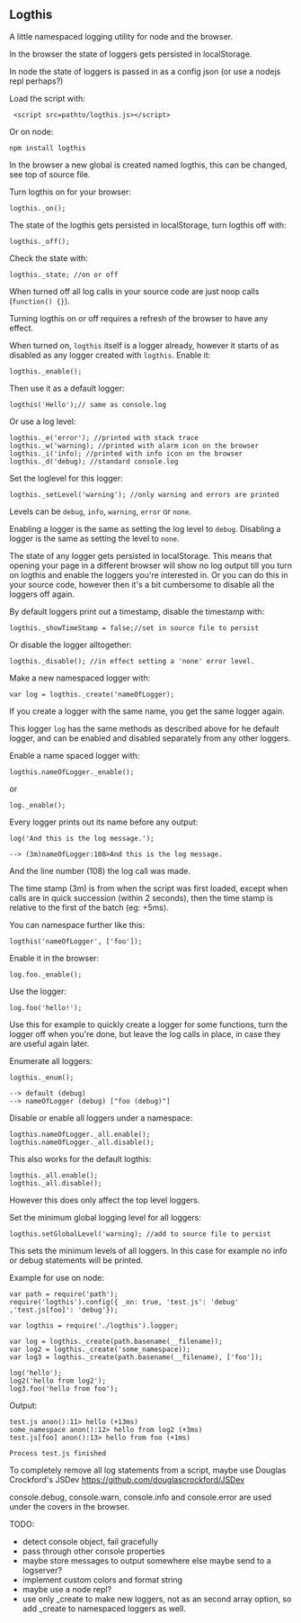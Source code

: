 Logthis
------------

A little namespaced logging utility for node and the browser.

In the browser the state of loggers gets persisted in localStorage.

In node the state of loggers is passed in as a config json (or use a nodejs repl
perhaps?)

Load the script with:

     <script src=pathto/logthis.js></script>
	 
Or on node:

	npm install logthis
	
In the browser a new global is created named logthis, this can be changed, see top of source
file.

Turn logthis on for your browser:

	logthis._on();
	
The state of the logthis gets persisted in localStorage, turn logthis off with:

	logthis._off();
	
Check the state with:

	logthis._state; //on or off
	
When turned off all log calls in your source code are just noop calls (`function() {}`).

Turning logthis on or off requires a refresh of the browser to have any effect.

When turned on, `logthis` itself is a logger already, however it starts of as
disabled as any logger created with `logthis`. Enable it:

	logthis._enable();
	
Then use it as a default logger:

	logthis('Hello');// same as console.log
	
Or use a log level:

	logthis._e('error'); //printed with stack trace
	logthis._w('warning); //printed with alarm icon on the browser
	logthis._i('info); //printed with info icon on the browser
	logthis._d('debug); //standard console.log
	
Set the loglevel for this logger:

	logthis._setLevel('warning'); //only warning and errors are printed
	
Levels can be `debug`, `info`, `warning`, `error` or `none`.
	
Enabling a logger is the same as setting the log level to `debug`. Disabling a
logger is the same as setting the level to `none`. 

The state of any logger gets persisted in localStorage. This means that opening
your page in a different browser will show no log output till you turn on
logthis and enable the loggers you're interested in. Or you can do this in your
source code, however then it's a bit cumbersome to disable all the loggers off
again.

By default loggers print out a timestamp, disable the timestamp with:

	logthis._showTimeStamp = false;//set in source file to persist
	
Or disable the logger alltogether:

	logthis._disable(); //in effect setting a 'none' error level.
	
Make a new namespaced logger with:

    var log = logthis._create('nameOfLogger); 
	
If you create a logger with the same name, you get the same logger again.

This logger `log` has the same methods as described above for he default logger,
and can be enabled and disabled separately from any other loggers.

Enable a name spaced logger with:

	logthis.nameOfLogger._enable();
	
or 
	
	log._enable();
	
Every logger prints out its name before any output:

	log('And this is the log message.');

	--> (3m)nameOfLogger:108>And this is the log message.
	
And the line number (108) the log call was made.	

The time stamp (3m) is from when the script was first loaded, except when calls are
in quick succession (within 2 seconds), then the time stamp is relative to the first of the batch
(eg: +5ms).

You can namespace further like this:

	logthis('nameOfLogger', ['foo']);
	
Enable it in the browser:
	
	log.foo._enable();
	
Use the logger:

	log.foo('hello!');
	
Use this for example to quickly create a logger for some functions, turn the
logger off when you're done, but leave the log calls in place, in case they are
useful again later.	

Enumerate all loggers:

	logthis._enum();
	
	--> default (debug) 
	--> nameOfLogger (debug) ["foo (debug)"] 
	
Disable or enable all loggers under a namespace:

	logthis.nameOfLogger._all.enable();
	logthis.nameOfLogger._all.disable();
	
This also works for the default logthis:

	logthis._all.enable();
	logthis._all.disable();
	
However this does only affect the top level loggers.	

Set the minimum global logging level for all loggers:

	logthis.setGlobalLevel('warning); //add to source file to persist
	
This sets the minimum levels of all loggers. In this case for example no info or
debug statements will be printed.

Example for use on node:

	var path = require('path');
	require('logthis').config({ _on: true, 'test.js': 'debug' ,'test.js[foo]': 'debug'});

	var logthis = require('./logthis').logger;

	var log = logthis._create(path.basename(__filename));
	var log2 = logthis._create('some_namespace));
	var log3 = logthis._create(path.basename(__filename), ['foo']);

	log('hello');
	log2('hello from log2');
	log3.foo('hello from foo');

Output:

	test.js anon():11> hello (+13ms)
	some_namespace anon():12> hello from log2 (+3ms)
	test.js[foo] anon():13> hello from foo (+1ms)

	Process test.js finished

To completely remove all log statements from a script, maybe use Douglas Crockford's JSDev
https://github.com/douglascrockford/JSDev

console.debug, console.warn, console.info and
console.error are used under the covers in the browser.

TODO:

*  detect console object, fail gracefully
*  pass through other console properties
*  maybe store messages to output somewhere else
   maybe send to a logserver?
*  implement custom colors and format string
*  maybe use a node repl?
* use only _create to make new loggers, not as an second array option, so add
   _create to namespaced loggers as well.
